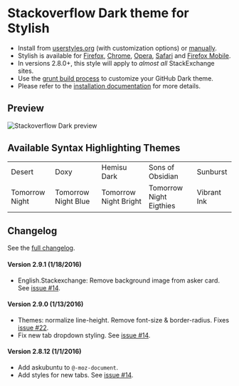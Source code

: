# Stackoverflow Dark theme for Stylish
- Install from [userstyles.org](http://userstyles.org/styles/35345) (with customization options) or [manually](https://raw.githubusercontent.com/StylishThemes/Stackoverflow-Dark/master/stackoverflow-dark.css).
- Stylish is available for [Firefox](https://addons.mozilla.org/en-US/firefox/addon/2108/), [Chrome](https://chrome.google.com/extensions/detail/fjnbnpbmkenffdnngjfgmeleoegfcffe), [Opera](https://addons.opera.com/en/extensions/details/stylish/), [Safari](http://sobolev.us/stylish/) and [Firefox Mobile](https://addons.mozilla.org/en-US/firefox/addon/2108/).
- In versions 2.8.0+, this style will apply to *almost all* StackExchange sites.
- Use the [grunt build process](https://github.com/StylishThemes/StackOverflow-Dark/wiki/Build) to customize your GitHub Dark theme.
- Please refer to the [installation documentation](https://github.com/StylishThemes/StackOverflow-Dark/wiki/Install) for more details.

## Preview

![Stackoverflow Dark preview](http://StylishThemes.github.com/StackOverflow-Dark/images/screenshots/after.png)

## Available Syntax Highlighting Themes

|                |                      |                       |                         |             |
|----------------|----------------------|-----------------------|-------------------------|-------------|
| Desert         | Doxy                 | Hemisu Dark           | Sons of Obsidian        | Sunburst    |
| Tomorrow Night | Tomorrow Night Blue  | Tomorrow Night Bright | Tomorrow Night Eigthies | Vibrant Ink |

## Changelog

See the [full changelog](https://github.com/StylishThemes/Stackoverflow-Dark/wiki).

#### Version 2.9.1 (1/18/2016)

* English.Stackexchange: Remove background image from asker card. See [issue #14](https://github.com/StylishThemes/StackOverflow-Dark/issues/14).

#### Version 2.9.0 (1/13/2016)

* Themes: normalize line-height. Remove font-size & border-radius. Fixes [issue #22](https://github.com/StylishThemes/StackOverflow-Dark/issues/22).
* Fix new tab dropdown styling. See [issue #14](https://github.com/StylishThemes/StackOverflow-Dark/issues/14).

#### Version 2.8.12 (1/1/2016)

* Add askubuntu to `@-moz-document`.
* Add styles for new tabs. See [issue #14](https://github.com/StylishThemes/StackOverflow-Dark/issues/14).
